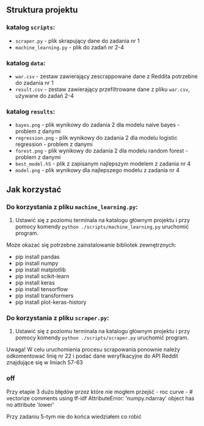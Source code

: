 
## Struktura projektu ##

### katalog `scripts`: ###
- `scraper.py` - plik skrapujący dane do zadania nr 1
- `machine_learning.py` - plik do zadań nr 2-4

### katalog `data`: ###
- `war.csv` - zestaw zawierający zescrappowane dane z Reddita potrzebne do zadania nr 1
- `result.csv` - zestaw zawierający przefiltrowane dane z pliku `war.csv`, używane do zadań 2-4

### katalog `results`: ###
- `bayes.png` - plik wynikowy do zadania 2 dla modelu naive bayes - problem z danymi
- `regression.png` - plik wynikowy do zadania 2 dla modelu logistic regression - problem z danymi
- `forest.png` - plik wynikowy do zadania 2 dla modelu random forest - problem z danymi 
- `best_model.h5` - plik z zapisanym najlepszym modelem z zadania nr 4
- `model.png` - plik wynikowy dla najlepszego modelu z zadania nr 4

## Jak korzystać ##

### Do korzystania z pliku `machine_learning.py`: ###
1. Ustawić się z poziomu terminala na katalogu głównym projektu i przy pomocy komendy `python ./scripts/machine_learning.py` uruchomić program.

Może okazać się potrzebne zainstalowanie bibliotek zewnętrznych:
- pip install pandas
- pip install numpy
- pip install matplotlib
- pip install scikit-learn
- pip install keras
- pip install tensorflow
- pip install transformers
- pip install plot-keras-history

### Do korzystania z pliku `scraper.py`: ###
1. Ustawić się z poziomu terminala na katalogu głównym projektu i przy pomocy komendy `python ./scripts/scraper.py` uruchomić program.

Uwaga! W celu uruchomienia procesu scrapowania ponownie należy odkomentować linię nr 22 i podać dane weryfikacyjne do API Reddit znajdujące się w liniach 57-63

### off ###

Przy etapie 3 dużo błędów przez które nie mogłem przejść - roc curve -     # vectorize comments using tf-idf
AttributeError: 'numpy.ndarray' object has no attribute 'lower'

Przy zadaniu 5-tym nie do końca wiedziałem co robić
